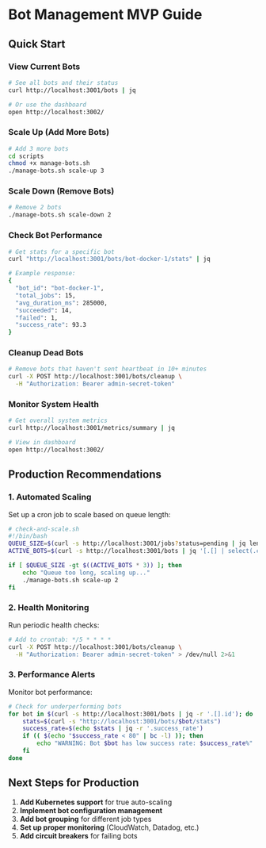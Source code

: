# Bot Management MVP Guide

## Quick Start

### View Current Bots
```bash
# See all bots and their status
curl http://localhost:3001/bots | jq

# Or use the dashboard
open http://localhost:3002/
```

### Scale Up (Add More Bots)
```bash
# Add 3 more bots
cd scripts
chmod +x manage-bots.sh
./manage-bots.sh scale-up 3
```

### Scale Down (Remove Bots)
```bash
# Remove 2 bots
./manage-bots.sh scale-down 2
```

### Check Bot Performance
```bash
# Get stats for a specific bot
curl "http://localhost:3001/bots/bot-docker-1/stats" | jq

# Example response:
{
  "bot_id": "bot-docker-1",
  "total_jobs": 15,
  "avg_duration_ms": 285000,
  "succeeded": 14,
  "failed": 1,
  "success_rate": 93.3
}
```

### Cleanup Dead Bots
```bash
# Remove bots that haven't sent heartbeat in 10+ minutes
curl -X POST http://localhost:3001/bots/cleanup \
  -H "Authorization: Bearer admin-secret-token"
```

### Monitor System Health
```bash
# Get overall system metrics
curl http://localhost:3001/metrics/summary | jq

# View in dashboard
open http://localhost:3002/
```

## Production Recommendations

### 1. **Automated Scaling**
Set up a cron job to scale based on queue length:

```bash
# check-and-scale.sh
#!/bin/bash
QUEUE_SIZE=$(curl -s http://localhost:3001/jobs?status=pending | jq length)
ACTIVE_BOTS=$(curl -s http://localhost:3001/bots | jq '[.[] | select(.computed_status != "down")] | length')

if [ $QUEUE_SIZE -gt $((ACTIVE_BOTS * 3)) ]; then
    echo "Queue too long, scaling up..."
    ./manage-bots.sh scale-up 2
fi
```

### 2. **Health Monitoring**
Run periodic health checks:

```bash
# Add to crontab: */5 * * * *
curl -X POST http://localhost:3001/bots/cleanup \
  -H "Authorization: Bearer admin-secret-token" > /dev/null 2>&1
```

### 3. **Performance Alerts**
Monitor bot performance:

```bash
# Check for underperforming bots
for bot in $(curl -s http://localhost:3001/bots | jq -r '.[].id'); do
    stats=$(curl -s "http://localhost:3001/bots/$bot/stats")
    success_rate=$(echo $stats | jq -r '.success_rate')
    if (( $(echo "$success_rate < 80" | bc -l) )); then
        echo "WARNING: Bot $bot has low success rate: $success_rate%"
    fi
done
```

## Next Steps for Production

1. **Add Kubernetes support** for true auto-scaling
2. **Implement bot configuration management**
3. **Add bot grouping** for different job types
4. **Set up proper monitoring** (CloudWatch, Datadog, etc.)
5. **Add circuit breakers** for failing bots